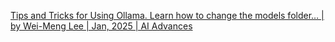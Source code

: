 [Tips and Tricks for Using Ollama. Learn how to change the models folder… | by Wei-Meng Lee | Jan, 2025 | AI Advances](https://ai.gopubby.com/tips-and-tricks-for-using-ollama-3a4807ab2852)